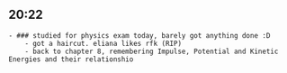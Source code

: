 ## 20:22
	- ### studied for physics exam today, barely got anything done :D
		- got a haircut. eliana likes rfk (RIP)
		- back to chapter 8, remembering Impulse, Potential and Kinetic Energies and their relationshio